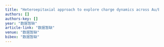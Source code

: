 ```yaml
---
title: "Heteroepitaxial approach to explore charge dynamics across Au/BiVO4 interface for photoactivity enhancement"
authors: []
authors-key: []
year: "数据暂缺"
article-link: "数据暂缺"
venue: "数据暂缺"
bibex: "数据暂缺"
---
```

